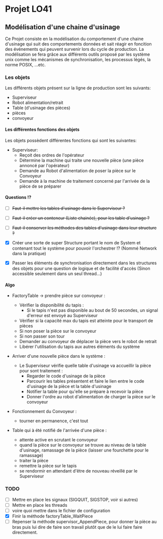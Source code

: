 # Projet LO41
## Modélisation d'une chaine d'usinage

Ce Projet consiste en la modélisation du comportement d'une chaine d'usinage
qui suit des comportements données et sait réagir en foncition des événements
qui peuvent survenir lors du cycle de production. La modélisation se fera
grâce aux différents outils proposé par les système unix comme les mécanismes
de synchronisation, les processus légés, la norme POSIX, ...etc.

### Les objets

Les différents objets présent sur la ligne de production sont les suivants:
- Superviseur
- Robot alimentation/retrait
- Table (d'usinage des pièces)
- pièces
- convoyeur

#### Les différentes fonctions des objets

Les objets possèdent différentes fonctions qui sont les suivantes:
- Superviseur:
    - Reçoit des ordres de l'opérateur
    - Détermine la machine qui traite une nouvelle pièce
    (une pièce annoncé par l'opérateur)
    - Demande au Robot d'alimentation de poser la pièce
    sur le Convoyeur
    - Demande à la machine de traitement concerné par l'arrivée
    de la pièce de se préparer

#### Questions !?
- [ ] ~~Faut-il mettre les tables d'usinage dans le Superviseur ?~~
- [ ] ~~Faut-il créer un conteneur (Liste chainée), pour les table d'usinage ?~~

- [ ] ~~Faut-il conserver les méthodes des tables d'usinage dans leur structure ?~~

- [X] Créer une sorte de super Structure portant le nom de System et
contenant tout le système pour pouvoir l'orchestrer !? (Nommé Network dans
la pratique)

- [X] Passer les éléments de synchronisation directement dans les structures
des objets pour une question de logique et de facilité d'accès (Sinon
accessible seulement dans un seul thread...)

#### Algo
- FactoryTable -> prendre pièce sur convoyeur :
    - Vérifier la disponibilité du tapis :
        - Si le tapis n'est pas disponible au bout de 50 secondes, un signal
        d'erreur est envoyé au Superviseur
    - Vérifier si la capacité max du tapis est atteinte pour le transport de
    pièces
    - Si non poser la pièce sur le convoyeur
    - Si non passer son tour
    - Demander au convoyeur de déplacer la pièce vers le robot de retrait
    - Libérer l'utilisation du tapis aux autres éléments du système

- Arriver d'une nouvelle pièce dans le système :
    - Le Superviseur vérifie quelle table d'usinage va accueillir la pièce
    pour sont traitement :
        - Regarder le code d'usinage de la pièce
        - Parcourir les tables présentent et faire le lien entre le code
        d'usinage de la pièce et la table d'usinage
        - Notifier la table pour qu'elle se prépare à recevoir la pièce
        - Donner l'ordre au robot d'alimentation de charger la pièce sur
        le convoyeur

- Fonctionnement du Convoyeur :
    - tourner en permanence, c'est tout

- Table qui à été notifié de l'arrivée d'une pièce :
    - attente active en scrutant le convoyeur
    - quand la pièce sur le convoyeur se trouve au niveau de la table
    d'usinage, ramassage de la pièce (laisser une fourchette pour le
    ramassage)
    - traiter la pièce
    - remettre la pièce sur le tapis
    - se rendormir en attendant d'être de nouveau réveillé par le Superviseur

### TODO
- [ ] Mettre en place les signaux (SIGQUIT, SIGSTOP, voir si autres)
- [ ] Mettre en place les threads
- [ ] voire quoi mettre dans le fichier de configuration
- [X] Finir la méthode factoryTable_WaitPiece
- [ ] Repenser la méthode supervisor_AppendPiece, pour donner la pièce au
bras puis lui dire de faire son travail plutôt que de le lui faire faire
directement.
